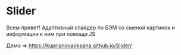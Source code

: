 # Slider
Всем привет!
Адаптивный слайдер по БЭМ со сменой картинок и информации к ним при помощи JS

Демо => https://kuprianovaoksana.github.io/Slider/
